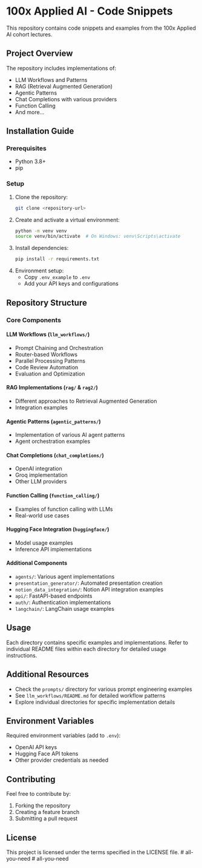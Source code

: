 # 100x Applied AI - Code Snippets

This repository contains code snippets and examples from the 100x Applied AI cohort lectures.

## Project Overview

The repository includes implementations of:
- LLM Workflows and Patterns
- RAG (Retrieval Augmented Generation)
- Agentic Patterns
- Chat Completions with various providers
- Function Calling
- And more...

## Installation Guide

### Prerequisites
- Python 3.8+
- pip

### Setup
1. Clone the repository:
   ```bash
   git clone <repository-url>
   ```
2. Create and activate a virtual environment:
   ```bash
   python -m venv venv
   source venv/bin/activate  # On Windows: venv\Scripts\activate
   ```
3. Install dependencies:
   ```bash
   pip install -r requirements.txt
   ```
4. Environment setup:
   - Copy `.env_example` to `.env`
   - Add your API keys and configurations

## Repository Structure

### Core Components

#### LLM Workflows (`llm_workflows/`)
- Prompt Chaining and Orchestration
- Router-based Workflows
- Parallel Processing Patterns
- Code Review Automation
- Evaluation and Optimization

#### RAG Implementations (`rag/` & `rag2/`)
- Different approaches to Retrieval Augmented Generation
- Integration examples

#### Agentic Patterns (`agentic_patterns/`)
- Implementation of various AI agent patterns
- Agent orchestration examples

#### Chat Completions (`chat_completions/`)
- OpenAI integration
- Groq implementation
- Other LLM providers

#### Function Calling (`function_calling/`)
- Examples of function calling with LLMs
- Real-world use cases

#### Hugging Face Integration (`huggingface/`)
- Model usage examples
- Inference API implementations

#### Additional Components
- `agents/`: Various agent implementations
- `presentation_generator/`: Automated presentation creation
- `notion_data_integration/`: Notion API integration examples
- `api/`: FastAPI-based endpoints
- `auth/`: Authentication implementations
- `langchain/`: LangChain usage examples

## Usage

Each directory contains specific examples and implementations. Refer to individual README files within each directory for detailed usage instructions.

## Additional Resources

- Check the `prompts/` directory for various prompt engineering examples
- See `llm_workflows/README.md` for detailed workflow patterns
- Explore individual directories for specific implementation details

## Environment Variables

Required environment variables (add to `.env`):
- OpenAI API keys
- Hugging Face API tokens
- Other provider credentials as needed

## Contributing

Feel free to contribute by:
1. Forking the repository
2. Creating a feature branch
3. Submitting a pull request

## License

This project is licensed under the terms specified in the LICENSE file.
#   a l l - y o u - n e e d  
 #   a l l - y o u - n e e d  
 